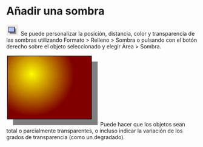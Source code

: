
# Añadir una sombra

![](img/Captura_de_pantalla_2016-11-30_a_las_15.34.16.png)
Se puede personalizar la posición, distancia, color y transparencia de las sombras utilizando Formato &gt; Relleno &gt; Sombra o pulsando con el botón derecho sobre el objeto seleccionado y elegir Área &gt; Sombra.

![](img/Captura_de_pantalla_2016-11-30_a_las_15.34.03.png)
Puede hacer que los objetos sean total o parcialmente transparentes, o incluso indicar la variación de los grados de transparencia (como un degradado).

